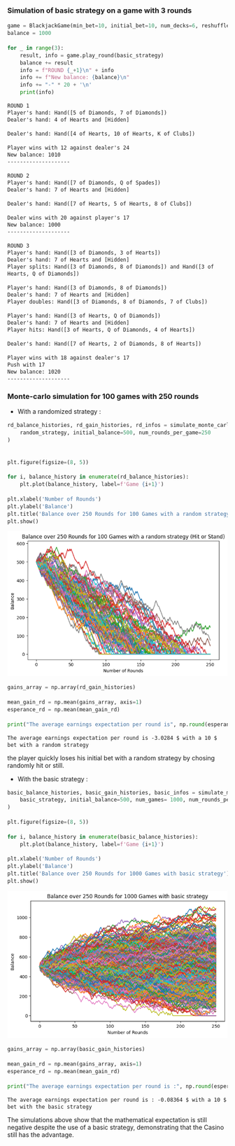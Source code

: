 
### Simulation of basic strategy on a game with 3 rounds


```python
game = BlackjackGame(min_bet=10, initial_bet=10, num_decks=6, reshuffle_pct=80)
balance = 1000

for _ in range(3):
    result, info = game.play_round(basic_strategy)
    balance += result
    info = f"ROUND {_+1}\n" + info
    info += f"New balance: {balance}\n"
    info += "-" * 20 + '\n'
    print(info)
```

    ROUND 1
    Player's hand: Hand([5 of Diamonds, 7 of Diamonds])
    Dealer's hand: 4 of Hearts and [Hidden]
    
    Dealer's hand: Hand([4 of Hearts, 10 of Hearts, K of Clubs])
    
    Player wins with 12 against dealer's 24
    New balance: 1010
    --------------------
    
    ROUND 2
    Player's hand: Hand([7 of Diamonds, Q of Spades])
    Dealer's hand: 7 of Hearts and [Hidden]
    
    Dealer's hand: Hand([7 of Hearts, 5 of Hearts, 8 of Clubs])
    
    Dealer wins with 20 against player's 17
    New balance: 1000
    --------------------
    
    ROUND 3
    Player's hand: Hand([3 of Diamonds, 3 of Hearts])
    Dealer's hand: 7 of Hearts and [Hidden]
    Player splits: Hand([3 of Diamonds, 8 of Diamonds]) and Hand([3 of Hearts, Q of Diamonds])
    
    Player's hand: Hand([3 of Diamonds, 8 of Diamonds])
    Dealer's hand: 7 of Hearts and [Hidden]
    Player doubles: Hand([3 of Diamonds, 8 of Diamonds, 7 of Clubs])
    
    Player's hand: Hand([3 of Hearts, Q of Diamonds])
    Dealer's hand: 7 of Hearts and [Hidden]
    Player hits: Hand([3 of Hearts, Q of Diamonds, 4 of Hearts])
    
    Dealer's hand: Hand([7 of Hearts, 2 of Diamonds, 8 of Hearts])
    
    Player wins with 18 against dealer's 17
    Push with 17
    New balance: 1020
    --------------------
    
    

### Monte-carlo simulation for 100 games with 250 rounds


- With a randomized strategy : 


```python
rd_balance_histories, rd_gain_histories, rd_infos = simulate_monte_carlo(
    random_strategy, initial_balance=500, num_rounds_per_game=250
)


plt.figure(figsize=(8, 5))

for i, balance_history in enumerate(rd_balance_histories):
    plt.plot(balance_history, label=f'Game {i+1}')

plt.xlabel('Number of Rounds')
plt.ylabel('Balance')
plt.title('Balance over 250 Rounds for 100 Games with a random strategy (Hit or Stand)')
plt.show()
```


    
![png](monte_carlo_simulation_files/monte_carlo_simulation_6_0.png)
    



```python
gains_array = np.array(rd_gain_histories)

mean_gain_rd = np.mean(gains_array, axis=1)
esperance_rd = np.mean(mean_gain_rd)

print("The average earnings expectation per round is", np.round(esperance_rd, 5) , '$ with a 10 $ bet with a random strategy')
```

    The average earnings expectation per round is -3.0284 $ with a 10 $ bet with a random strategy
    

the player quickly loses his initial bet with a random strategy by chosing randomly hit or still.

- With the basic strategy : 


```python
basic_balance_histories, basic_gain_histories, basic_infos = simulate_monte_carlo(
    basic_strategy, initial_balance=500, num_games= 1000, num_rounds_per_game=250
)

plt.figure(figsize=(8, 5))

for i, balance_history in enumerate(basic_balance_histories):
    plt.plot(balance_history, label=f'Game {i+1}')

plt.xlabel('Number of Rounds')
plt.ylabel('Balance')
plt.title('Balance over 250 Rounds for 1000 Games with basic strategy')
plt.show()
```


    
![png](monte_carlo_simulation_files/monte_carlo_simulation_10_0.png)
    



```python
gains_array = np.array(basic_gain_histories)

mean_gain_rd = np.mean(gains_array, axis=1)
esperance_rd = np.mean(mean_gain_rd)

print("The average earnings expectation per round is :", np.round(esperance_rd, 5) , '$ with a 10 $ bet with the basic strategy')
```

    The average earnings expectation per round is : -0.08364 $ with a 10 $ bet with the basic strategy
    

The simulations above show that the mathematical expectation is still negative despite the use of a basic strategy, demonstrating that the Casino still has the advantage. 
